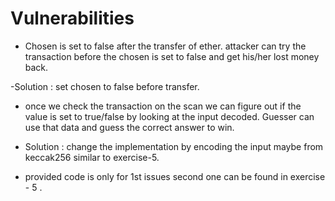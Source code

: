 # Vulnerabilities

- Chosen is set to false after the transfer of ether. attacker can try the transaction before the chosen is set to false and get his/her lost money back.

-Solution : set chosen to false before transfer.

- once we check the transaction on the scan we can figure out if the value is set to true/false by looking at the input decoded. Guesser can use that data and guess the correct answer to win.

- Solution : change the implementation by encoding the input maybe from keccak256 similar to exercise-5.

- provided code is only for 1st issues second one can be found in exercise - 5 .

